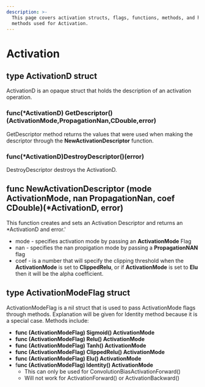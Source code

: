 ```yaml
---
description: >-
  This page covers activation structs, flags, functions, methods, and handle
  methods used for Activation.
---
```


# Activation

## type ActivationD struct

ActivationD is an opaque struct that holds the description of an activation operation.

### func\(\*ActivationD\) GetDescriptor\(\)\(ActivationMode,PropagationNan,CDouble,error\)

GetDescriptor method returns the values that were used when making the descriptor through the **NewActivationDescriptor** function.

### func\(\*ActivationD\)DestroyDescriptor\(\)\(error\)

DestroyDescriptor destroys the ActivationD. 

## func NewActivationDescriptor \(mode ActivationMode, nan PropagationNan, coef CDouble\)\(\*ActivationD, error\)

This function creates and sets an Activation Descriptor and returns an \*ActivationD and error.'

* mode - specifies activation mode by passing an **ActivationMode** Flag
* nan - specifies the nan propigation mode by passing a **PropagationNAN** flag
* coef - is a number that will specify the clipping threshold when the **ActivationMode** is set to **ClippedRelu**, or if **ActivationMode** is set to **Elu** then it will be the alpha coefficient. 

 

## type ActivationModeFlag struct

ActivationModeFlag is a nil struct that is used to pass ActivationMode flags through methods.  Explanation will be given for Identity method because it is a special case.  Methods include:

* **func \(ActivationModeFlag\) Sigmoid\(\) ActivationMode**
* **func \(ActivationModeFlag\) Relu\(\) ActivationMode**
* **func \(ActivationModeFlag\) Tanh\(\) ActivationMode**
* **func \(ActivationModeFlag\) ClippedRelu\(\) ActivationMode**
* **func \(ActivationModeFlag\) Elu\(\) ActivationMode**
* f**unc \(ActivationModeFlag\) Identity\(\) ActivationMode**
  * This can only be used for ConvolutionBiasActivationForward\(\)
  * Will not work for ActivationForward\(\) or ActivationBackward\(\)


